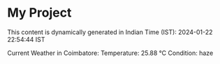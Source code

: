 # My Project

This content is dynamically generated in Indian Time (IST): 2024-01-22 22:54:44 IST


Current Weather in Coimbatore:
Temperature: 25.88 °C
Condition: haze
